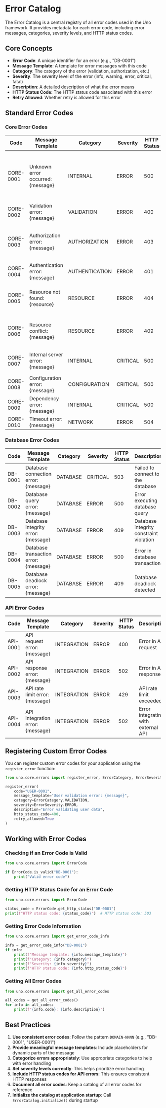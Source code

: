# Error Catalog

The Error Catalog is a central registry of all error codes used in the Uno framework. It provides metadata for each error code, including error messages, categories, severity levels, and HTTP status codes.

## Core Concepts

- **Error Code**: A unique identifier for an error (e.g., "DB-0001")
- **Message Template**: A template for error messages with this code
- **Category**: The category of the error (validation, authorization, etc.)
- **Severity**: The severity level of the error (info, warning, error, critical, fatal)
- **Description**: A detailed description of what the error means
- **HTTP Status Code**: The HTTP status code associated with this error
- **Retry Allowed**: Whether retry is allowed for this error

## Standard Error Codes

### Core Error Codes

| Code | Message Template | Category | Severity | HTTP Status | Description |
|------|-----------------|----------|----------|-------------|-------------|
| CORE-0001 | Unknown error occurred: {message} | INTERNAL | ERROR | 500 | An unexpected error occurred that doesn't match any known error type |
| CORE-0002 | Validation error: {message} | VALIDATION | ERROR | 400 | Input validation failed |
| CORE-0003 | Authorization error: {message} | AUTHORIZATION | ERROR | 403 | User does not have permission to perform the requested action |
| CORE-0004 | Authentication error: {message} | AUTHENTICATION | ERROR | 401 | User authentication failed |
| CORE-0005 | Resource not found: {resource} | RESOURCE | ERROR | 404 | The requested resource could not be found |
| CORE-0006 | Resource conflict: {message} | RESOURCE | ERROR | 409 | The request conflicts with the current state of the resource |
| CORE-0007 | Internal server error: {message} | INTERNAL | CRITICAL | 500 | An unexpected internal error occurred |
| CORE-0008 | Configuration error: {message} | CONFIGURATION | CRITICAL | 500 | System is improperly configured |
| CORE-0009 | Dependency error: {message} | INTERNAL | CRITICAL | 500 | A required dependency is unavailable |
| CORE-0010 | Timeout error: {message} | NETWORK | ERROR | 504 | Operation timed out |

### Database Error Codes

| Code | Message Template | Category | Severity | HTTP Status | Description |
|------|-----------------|----------|----------|-------------|-------------|
| DB-0001 | Database connection error: {message} | DATABASE | CRITICAL | 503 | Failed to connect to the database |
| DB-0002 | Database query error: {message} | DATABASE | ERROR | 500 | Error executing database query |
| DB-0003 | Database integrity error: {message} | DATABASE | ERROR | 409 | Database integrity constraint violation |
| DB-0004 | Database transaction error: {message} | DATABASE | ERROR | 500 | Error in database transaction |
| DB-0005 | Database deadlock error: {message} | DATABASE | ERROR | 409 | Database deadlock detected |

### API Error Codes

| Code | Message Template | Category | Severity | HTTP Status | Description |
|------|-----------------|----------|----------|-------------|-------------|
| API-0001 | API request error: {message} | INTEGRATION | ERROR | 400 | Error in API request |
| API-0002 | API response error: {message} | INTEGRATION | ERROR | 502 | Error in API response |
| API-0003 | API rate limit error: {message} | INTEGRATION | ERROR | 429 | API rate limit exceeded |
| API-0004 | API integration error: {message} | INTEGRATION | ERROR | 502 | Error integrating with external API |

## Registering Custom Error Codes

You can register custom error codes for your application using the `register_error` function:

```python
from uno.core.errors import register_error, ErrorCategory, ErrorSeverity

register_error(
    code="USER-0001",
    message_template="User validation error: {message}",
    category=ErrorCategory.VALIDATION,
    severity=ErrorSeverity.ERROR,
    description="Error validating user data",
    http_status_code=400,
    retry_allowed=True
)
```

## Working with Error Codes

### Checking if an Error Code is Valid

```python
from uno.core.errors import ErrorCode

if ErrorCode.is_valid("DB-0001"):
    print("Valid error code")
```

### Getting HTTP Status Code for an Error Code

```python
from uno.core.errors import ErrorCode

status_code = ErrorCode.get_http_status("DB-0001")
print(f"HTTP status code: {status_code}")  # HTTP status code: 503
```

### Getting Error Code Information

```python
from uno.core.errors import get_error_code_info

info = get_error_code_info("DB-0001")
if info:
    print(f"Message template: {info.message_template}")
    print(f"Category: {info.category}")
    print(f"Severity: {info.severity}")
    print(f"HTTP status code: {info.http_status_code}")
```

### Getting All Error Codes

```python
from uno.core.errors import get_all_error_codes

all_codes = get_all_error_codes()
for info in all_codes:
    print(f"{info.code}: {info.description}")
```

## Best Practices

1. **Use consistent error codes**: Follow the pattern `DOMAIN-NNNN` (e.g., "DB-0001", "USER-0001")
2. **Provide meaningful message templates**: Include placeholders for dynamic parts of the message
3. **Categorize errors appropriately**: Use appropriate categories to help with error handling
4. **Set severity levels correctly**: This helps prioritize error handling
5. **Include HTTP status codes for API errors**: This ensures consistent HTTP responses
6. **Document all error codes**: Keep a catalog of all error codes for reference
7. **Initialize the catalog at application startup**: Call `ErrorCatalog.initialize()` during startup